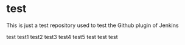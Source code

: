 test
====

This is just a test repository used to test the Github plugin of Jenkins

test
test1
test2
test3
test4
test5
test test test
